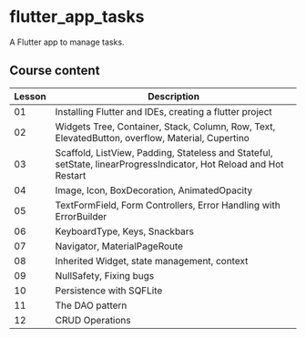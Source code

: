 # flutter_app_tasks

A Flutter app to manage tasks.

## Course content

| Lesson | Description                                                                                                        | 
|--------|--------------------------------------------------------------------------------------------------------------------|
| 01     | Installing Flutter and IDEs, creating a flutter project                                                            |
| 02     | Widgets Tree, Container, Stack, Column, Row, Text, ElevatedButton, overflow, Material, Cupertino                   |   
| 03     | Scaffold, ListView, Padding, Stateless and Stateful, setState, linearProgressIndicator, Hot Reload and Hot Restart |  
| 04     | Image, Icon, BoxDecoration, AnimatedOpacity                                                                        | 
| 05     | TextFormField, Form Controllers, Error Handling with ErrorBuilder                                                  | 
| 06     | KeyboardType, Keys, Snackbars                                                                                      | 
| 07     | Navigator, MaterialPageRoute                                                                                       | 
| 08     | Inherited Widget, state management, context                                                                        |
| 09     | NullSafety, Fixing bugs                                                                                            |
| 10     | Persistence with SQFLite                                                                                           |
| 11     | The DAO pattern                                                                                                    |
| 12     | CRUD Operations                                                                                                    |